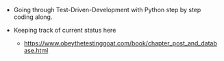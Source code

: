 - Going through Test-Driven-Development with Python step by step coding along.

- Keeping track of current status here
    - https://www.obeythetestinggoat.com/book/chapter_post_and_database.html